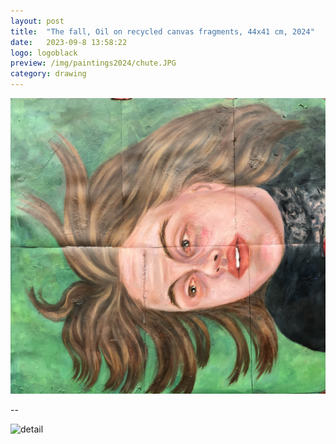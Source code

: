 ```yaml
---
layout: post
title:  "The fall, Oil on recycled canvas fragments, 44x41 cm, 2024"
date:   2023-09-8 13:58:22
logo: logoblack
preview: /img/paintings2024/chute.JPG
category: drawing
---
```



![Picture 1](/img/paintings2024/chute.JPG) 

--

![detail](/img/paintings2024/chute1.JPG) 



